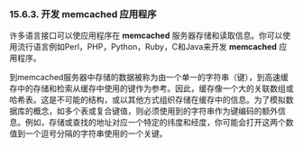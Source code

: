 ### 15.6.3. 开发 memcached 应用程序

许多语言接口可以使应用程序在 **memcached** 服务器存储和读取信息。你可以使用流行语言例如Perl，PHP，Python，Ruby，C和Java来开发 **memcached** 应用程序。




到memcached服务器中存储的数据被称为由一个单一的字符串（键），到高速缓存中的存储和检索从缓存中使用的键作为参考。因此，缓存像一个大的关联数组或哈希表。这是不可能的结构，或以其他方式组织存储在缓存中的信息。为了模拟数据库的概念，如多个表或复合键值，则必须使用到的字符串作为键编码的额外信息。例如，存储或查找的地址对应一个特定的纬度和经度，你可能会打开这两个数值到一个逗号分隔的字符串使用的一个关键。	